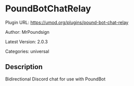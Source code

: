 # PoundBotChatRelay

Plugin URL: https://umod.org/plugins/pound-bot-chat-relay

Author: MrPoundsign

Latest Version: 2.0.3

Categories: universal

## Description

Bidirectional Discord chat for use with PoundBot
